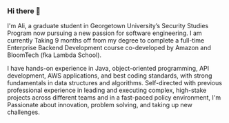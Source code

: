 ### Hi there 👋

I'm Ali, a graduate student in Georgetown University’s Security Studies Program now pursuing a new passion for software engineering. I am currently Taking 9 months off from my degree to complete a full-time Enterprise Backend Development course co-developed by Amazon and BloomTech (fka Lambda School).

I have hands-on experience in Java, object-oriented programming, API development, AWS applications, and best coding standards, with strong fundamentals in data structures and algorithms. Self-directed with previous professional experience in leading and executing complex, high-stake projects across different teams and in a fast-paced policy environment, I'm Passionate about innovation, problem solving, and taking up new challenges.
